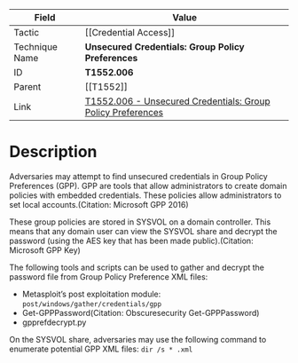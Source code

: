 
|Field|Value|
|---|---|
|Tactic|[[Credential Access]]|
|Technique Name|**Unsecured Credentials: Group Policy Preferences**|
|ID|**T1552.006**|
|Parent|[[T1552]]|
|Link|[T1552.006 - Unsecured Credentials: Group Policy Preferences](https://attack.mitre.org/techniques/T1552/006)|

# Description

Adversaries may attempt to find unsecured credentials in Group Policy Preferences (GPP). GPP are tools that allow administrators to create domain policies with embedded credentials. These policies allow administrators to set local accounts.(Citation: Microsoft GPP 2016)

These group policies are stored in SYSVOL on a domain controller. This means that any domain user can view the SYSVOL share and decrypt the password (using the AES key that has been made public).(Citation: Microsoft GPP Key)

The following tools and scripts can be used to gather and decrypt the password file from Group Policy Preference XML files:

* Metasploit’s post exploitation module: <code>post/windows/gather/credentials/gpp</code>
* Get-GPPPassword(Citation: Obscuresecurity Get-GPPPassword)
* gpprefdecrypt.py

On the SYSVOL share, adversaries may use the following command to enumerate potential GPP XML files: <code>dir /s * .xml</code>
